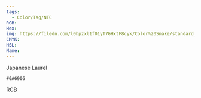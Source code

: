 ```yaml
---
tags:
  - Color/Tag/NTC
RGB:
Hex:
img: https://filedn.com/l0hpzxl1f01yT7GHxtF8cyk/Color%20Snake/standard_csv_to_svg/%23/0A6906.svg
CMYK:
HSL:
Name:
---
```

Japanese Laurel
```palette
#0A6906
```
RGB
